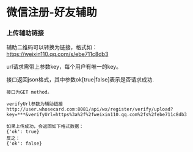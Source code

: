 # 微信注册-好友辅助

### 上传辅助链接

辅助二维码可以转换为链接，格式如： https://weixin110.qq.com/s/ebe711c8db3

url请求需带上参数key，每个用户有唯一的key。

接口返回json格式，其中参数ok[true|false]表示是否请求成功.


```
接口为GET method。

verifyUrl参数为辅助链接
http://user.whosecard.com:8081/api/wx/register/verify/upload?key=***&verifyUrl=https%3a%2f%2fweixin110.qq.com%2fs%2febe711c8db3

如果上传成功，会返回如下格式数据：
{'ok': true}
反之：
{'ok': false}
```


